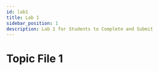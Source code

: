 ```yaml
---
id: lab1
title: Lab 1
sidebar_position: 1
description: Lab 1 for Students to Complete and Submit
---
```


# Topic File 1
